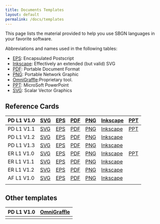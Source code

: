 ```yaml
---
title: Documents Templates
layout: default
permalink: /docs/templates
---
```


This page lists the material provided to help you use SBGN languages in your favorite software.

Abbreviations and names used in the following tables:

-   [EPS](http://en.wikipedia.org/wiki/Encapsulated_postscript): Encapsulated Postscript
-   [Inkscape](http://www.inkscape.org): Effectively an extended (but valid) SVG
-   [PDF](http://en.wikipedia.org/wiki/PDF): Portable Document Format
-   [PNG](http://en.wikipedia.org/wiki/Portable_Network_Graphics): Portable Network Graphic
-   [OmniGraffle](http://www.omnigroup.com/applications/OmniGraffle/):Proprietary tool.
-   [PPT](http://office.microsoft.com/powerpoint): MicroSoft PowerPoint
-   [SVG](http://en.wikipedia.org/wiki/Scalar_Vector_Graphics): Scalar Vector Graphics

Reference Cards
---------------

| PD L1 V1.0 | [SVG](https://cdn.rawgit.com/sbgn/process-descriptions/Level1.1/templates/PD_L1V1.0.svg)                            | [EPS](https://raw.githubusercontent.com/sbgn/process-descriptions/Level1.1/templates/PD_L1V1.0.eps)                            | [PDF](https://raw.githubusercontent.com/sbgn/process-descriptions/Level1.1/templates/PD_L1V1.0.pdf)                            | [PNG](https://raw.githubusercontent.com/sbgn/process-descriptions/Level1.1/templates/PD_L1V1.0.png)                            | [Inkscape](https://raw.githubusercontent.com/sbgn/process-descriptions/Level1.1/templates/PD_L1V1.0-Inkscape.svg)                            | [PPT](https://github.com/sbgn/process-descriptions/blob/Level1.1/templates/SBGN_PD.ppt?raw=true)       |
|------------|-----------------------------------------------------------------------------------------------------------------------------------------|-----------------------------------------------------------------------------------------------------------------------------------------|-----------------------------------------------------------------------------------------------------------------------------------------|-----------------------------------------------------------------------------------------------------------------------------------------|-------------------------------------------------------------------------------------------------------------------------------------------------------|------------------------------------------------------------------------------------------------------------------|
| PD L1 V1.1 | [SVG](http://sourceforge.net/p/sbgn/code/HEAD/tree/ProcessDiagram/tags/L1R1.1Full/templates/PD_L1V1.1.svg)                              | [EPS](http://sourceforge.net/p/sbgn/code/HEAD/tree/ProcessDiagram/tags/L1R1.1Full/templates/PD_L1V1.1.eps)                              | [PDF](http://sourceforge.net/p/sbgn/code/HEAD/tree/ProcessDiagram/tags/L1R1.1Full/templates/PD_L1V1.1.pdf)                              | [PNG](http://sourceforge.net/p/sbgn/code/HEAD/tree/ProcessDiagram/tags/L1R1.1Full/templates/PD_L1V1.1.png)                              | [Inkscape](http://sourceforge.net/p/sbgn/code/HEAD/tree/ProcessDiagram/tags/L1R1.1Full/templates/PD_L1V1.1-Inkscape.svg)                              | [PPT](http://sourceforge.net/p/sbgn/code/HEAD/tree/ProcessDiagram/tags/L1R1.1Full/templates/PD_L1V1.1.ppt)       |
| PD L1 V1.2 | [SVG](http://sourceforge.net/p/sbgn/code/HEAD/tree/ProcessDiagram/tags/L1V1.2Full/templates/PD_L1V1.2.svg)                              | [EPS](http://sourceforge.net/p/sbgn/code/HEAD/tree/ProcessDiagram/tags/L1V1.2Full/templates/PD_L1V1.2.eps)                              | [PDF](http://sourceforge.net/p/sbgn/code/HEAD/tree/ProcessDiagram/tags/L1V1.2Full/templates/PD_L1V1.2.pdf)                              | [PNG](http://sourceforge.net/p/sbgn/code/HEAD/tree/ProcessDiagram/tags/L1V1.2Full/templates/PD_L1V1.2.png)                              | [Inkscape](http://sourceforge.net/p/sbgn/code/HEAD/tree/ProcessDiagram/tags/L1V1.2Full/templates/PD_L1V1.2-Inkscape.svg)                              |                                                                                                                  |
| PD L1 V1.3 | [SVG](http://sourceforge.net/p/sbgn/code/HEAD/tree/ProcessDiagram/tags/L1V1.3Full/templates/PD_L1V1.3.svg)                              | [EPS](http://sourceforge.net/p/sbgn/code/HEAD/tree/ProcessDiagram/tags/L1V1.3Full/templates/PD_L1V1.3.eps)                              | [PDF](http://sourceforge.net/p/sbgn/code/HEAD/tree/ProcessDiagram/tags/L1V1.3Full/templates/PD_L1V1.3.pdf)                              | [PNG](http://sourceforge.net/p/sbgn/code/HEAD/tree/ProcessDiagram/tags/L1V1.3Full/templates/PD_L1V1.3.png)                              | [Inkscape](http://sourceforge.net/p/sbgn/code/HEAD/tree/ProcessDiagram/tags/L1V1.3Full/templates/PD_L1V1.3-Inkscape.svg)                              |                                                                                                                  |
| ER L1 V1.0 | [SVG](http://sourceforge.net/p/sbgn/code/HEAD/tree/EntityRelationship/tags/Level1-final/templates/ER_L1V1.0.svg)                        | [EPS](http://sourceforge.net/p/sbgn/code/HEAD/tree/EntityRelationship/tags/Level1-final/templates/ER_L1V1.0.eps)                        | [PDF](http://sourceforge.net/p/sbgn/code/HEAD/tree/EntityRelationship/tags/Level1-final/templates/ER_L1V1.0.pdf)                        | [PNG](http://sourceforge.net/p/sbgn/code/HEAD/tree/EntityRelationship/tags/Level1-final/templates/ER_L1V1.0.png)                        | [Inkscape](http://sourceforge.net/p/sbgn/code/HEAD/tree/EntityRelationship/tags/Level1-final/templates/ER_L1V1.0-Inkscape.svg)                        | [PPT](http://sourceforge.net/p/sbgn/code/HEAD/tree/EntityRelationship/tags/Level1-final/templates/ER_L1V1.0.ppt) |
| ER L1 V1.1 | [SVG](http://sourceforge.net/p/sbgn/code/HEAD/tree/EntityRelationship/tags/Level1-Version1.1-Final-Final-Final/templates/ER_L1V1.1.svg) | [EPS](http://sourceforge.net/p/sbgn/code/HEAD/tree/EntityRelationship/tags/Level1-Version1.1-Final-Final-Final/templates/ER_L1V1.1.eps) | [PDF](http://sourceforge.net/p/sbgn/code/HEAD/tree/EntityRelationship/tags/Level1-Version1.1-Final-Final-Final/templates/ER_L1V1.1.pdf) | [PNG](http://sourceforge.net/p/sbgn/code/HEAD/tree/EntityRelationship/tags/Level1-Version1.1-Final-Final-Final/templates/ER_L1V1.1.png) | [Inkscape](http://sourceforge.net/p/sbgn/code/HEAD/tree/EntityRelationship/tags/Level1-Version1.1-Final-Final-Final/templates/ER_L1V1.1-Inkscape.svg) |
| ER L1 V1.2 | [SVG](http://sourceforge.net/p/sbgn/code/HEAD/tree/EntityRelationship/tags/Level1-Version1.2/templates/ER_L1V1.2.svg)                   | [EPS](http://sourceforge.net/p/sbgn/code/HEAD/tree/EntityRelationship/tags/Level1-Version1.2/templates/ER_L1V1.2.eps)                   | [PDF](http://sourceforge.net/p/sbgn/code/HEAD/tree/EntityRelationship/tags/Level1-Version1.2/templates/ER_L1V1.2.pdf)                   | [PNG](http://sourceforge.net/p/sbgn/code/HEAD/tree/EntityRelationship/tags/Level1-Version1.2/templates/ER_L1V1.2.png)                   | [Inkscape](http://sourceforge.net/p/sbgn/code/HEAD/tree/EntityRelationship/tags/Level1-Version1.2/templates/ER_L1V1.2-Inkscape.svg)                   |                                                                                                                  |
| AF L1 V1.0 | [SVG](http://sourceforge.net/p/sbgn/code/HEAD/tree/ActivityFlow/tags/L1R1.0Full/templates/AF_L1V1.0.svg)                                | [EPS](http://sourceforge.net/p/sbgn/code/HEAD/tree/ActivityFlow/tags/L1R1.0Full/templates/AF_L1V1.0.eps)                                | [PDF](http://sourceforge.net/p/sbgn/code/HEAD/tree/ActivityFlow/tags/L1R1.0Full/templates/AF_L1V1.0.pdf)                                | [PNG](http://sourceforge.net/p/sbgn/code/HEAD/tree/ActivityFlow/tags/L1R1.0Full/templates/AF_L1V1.0.png)                                | [Inkscape](http://sourceforge.net/p/sbgn/code/HEAD/tree/ActivityFlow/tags/L1R1.0Full/templates/AF_L1V1.0-Inkscape.svg)                                |
||

Other templates
---------------

| PD L1 V1.0 | [OmniGraffle](http://sourceforge.net/p/sbgn/code/HEAD/tree/ProcessDiagram/branches/Level1.1/templates/PD_L1V1.0-OmniGraffle.gstencil) |
|------------|---------------------------------------------------------------------------------------------------------------------------------------|
||

